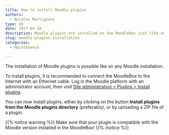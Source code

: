 ```yaml
---
title: How to install Moodle plugins
authors:
  - Nicolas Martignoni
type: kb
date: 2017-04-20
description: Moodle plugins are installed on the MoodleBox just like on any Moodle server
slug: moodle-plugins-installation
categories:
  - Maintenance

---
```

The installation of Moodle plugins is possible like on any Moodle installation.

To install plugins, it is recommended to connect the MoodleBox to the Internet with an Ethernet cable. Log in the Moodle platform with an administrator account, then visit [Site administration > Plugins > Install plugins][1].

You can now install plugins, either by clicking on the button __Install plugins from the Moodle plugins directory__ (preferably), or by uploading a ZIP file of a plugin.

{{% notice warning %}}
Make sure that your plugin is compatible with the Moodle version installed in the MoodleBox!
{{% /notice %}}

 [1]: http://moodlebox.home/admin/tool/installaddon/index.php
